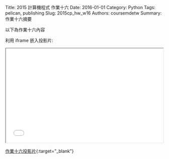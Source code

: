 Title: 2015 計算機程式 作業十六
Date: 2016-01-01
Category: Python
Tags: pelican, publishing
Slug: 2015cp_hw_w16
Authors: coursemdetw
Summary: 作業十六摘要

以下為作業十六內容

利用 iframe 嵌入投影片:

<iframe src="40423229_cp_w16_p.html" width="500" height="300"></iframe>

[作業十六投影片](40423229_cp_w16_p.html){:target="_blank"}


